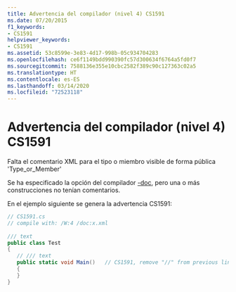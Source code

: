 ```yaml
---
title: Advertencia del compilador (nivel 4) CS1591
ms.date: 07/20/2015
f1_keywords:
- CS1591
helpviewer_keywords:
- CS1591
ms.assetid: 53c8599e-3e83-4d17-998b-05c934704283
ms.openlocfilehash: ce6f1149bdd990390fc57d300634f6764a5fd0f7
ms.sourcegitcommit: 7588136e355e10cbc2582f389c90c127363c02a5
ms.translationtype: HT
ms.contentlocale: es-ES
ms.lasthandoff: 03/14/2020
ms.locfileid: "72523118"
---
```

# <a name="compiler-warning-level-4-cs1591"></a>Advertencia del compilador (nivel 4) CS1591
Falta el comentario XML para el tipo o miembro visible de forma pública 'Type_or_Member'  
  
 Se ha especificado la opción del compilador [-doc](../compiler-options/doc-compiler-option.md), pero una o más construcciones no tenían comentarios.  
  
 En el ejemplo siguiente se genera la advertencia CS1591:  
  
```csharp  
// CS1591.cs  
// compile with: /W:4 /doc:x.xml  
  
/// text  
public class Test  
{  
   // /// text  
   public static void Main()   // CS1591, remove "//" from previous line  
   {  
   }  
}  
```
